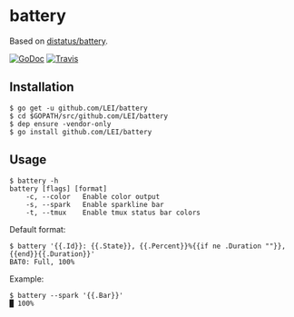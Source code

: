 # battery

Based on [distatus/battery](https://github.com/distatus/battery).

[![GoDoc](https://godoc.org/github.com/LEI/battery?status.svg)](https://godoc.org/github.com/LEI/battery)
[![Travis](https://travis-ci.org/LEI/battery.svg?branch=master)](https://travis-ci.org/LEI/battery)

<!--
[![Codecov](https://codecov.io/gh/LEI/battery/branch/master/graph/badge.svg)](https://codecov.io/gh/LEI/battery)
[![Go Report Card](https://goreportcard.com/badge/github.com/LEI/battery)](https://goreportcard.com/report/github.com/LEI/battery)
-->

## Installation

```console
$ go get -u github.com/LEI/battery
$ cd $GOPATH/src/github.com/LEI/battery
$ dep ensure -vendor-only
$ go install github.com/LEI/battery
```

## Usage

```console
$ battery -h
battery [flags] [format]
    -c, --color   Enable color output
    -s, --spark   Enable sparkline bar
    -t, --tmux    Enable tmux status bar colors
```

Default format:

```console
$ battery '{{.Id}}: {{.State}}, {{.Percent}}%{{if ne .Duration ""}}, {{end}}{{.Duration}}'
BAT0: Full, 100%
```

Example:

```console
$ battery --spark '{{.Bar}}'
█ 100%
```
